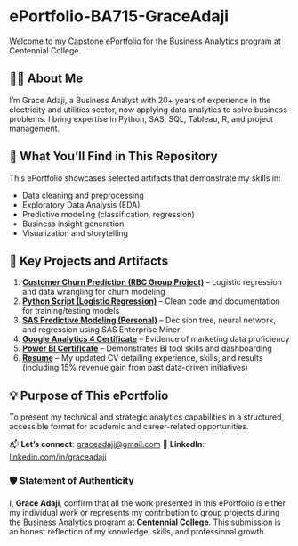 # ePortfolio-BA715-GraceAdaji

Welcome to my Capstone ePortfolio for the Business Analytics program at Centennial College.

## 👩‍💼 About Me  
I’m Grace Adaji, a Business Analyst with 20+ years of experience in the electricity and utilities sector, now applying data analytics to solve business problems. I bring expertise in Python, SAS, SQL, Tableau, R, and project management.

## 📁 What You’ll Find in This Repository  
This ePortfolio showcases selected artifacts that demonstrate my skills in:  
- Data cleaning and preprocessing  
- Exploratory Data Analysis (EDA)  
- Predictive modeling (classification, regression)  
- Business insight generation  
- Visualization and storytelling  

## 🔗 Key Projects and Artifacts  
1. [**Customer Churn Prediction (RBC Group Project)**](RBC_Churn_Project.pdf) – Logistic regression and data wrangling for churn modeling  
2. [**Python Script (Logistic Regression)**](Python_Logistic_Regression_Script.ipynb) – Clean code and documentation for training/testing models  
3. [**SAS Predictive Modeling (Personal)**](https://github.com/Grace-Adaji1/SAS-Predictive-Modeling-Projects) – Decision tree, neural network, and regression using SAS Enterprise Miner  
4. [**Google Analytics 4 Certificate**](GA%204%20Certificate.pdf) – Evidence of marketing data proficiency  
5. [**Power BI Certificate**](Power_BI_Certificate.pdf) – Demonstrates BI tool skills and dashboarding  
6. [**Resume**](Grace_Portfolio_Resume.pdf) – My updated CV detailing experience, skills, and results (including 15% revenue gain from past data-driven initiatives)


## 💡 Purpose of This ePortfolio  
To present my technical and strategic analytics capabilities in a structured, accessible format for academic and career-related opportunities.

📬 **Let’s connect**: [graceadaji@gmail.com](mailto:graceadaji@gmail.com)
🔗 **LinkedIn**: [linkedin.com/in/graceadaji](https://www.linkedin.com/in/graceadaji)

### 🛡️ Statement of Authenticity

I, **Grace Adaji**, confirm that all the work presented in this ePortfolio is either my individual work or represents my contribution to group projects during the Business Analytics program at **Centennial College**. This submission is an honest reflection of my knowledge, skills, and professional growth.
                                                                                                                                                                                                                                                                                                                                                                                                                                                                                                                                                                                                                                                                                                                                                                                                                                                                                                                                                                                                                                                                                                                                                                                                                                                                                                                                                                                         
